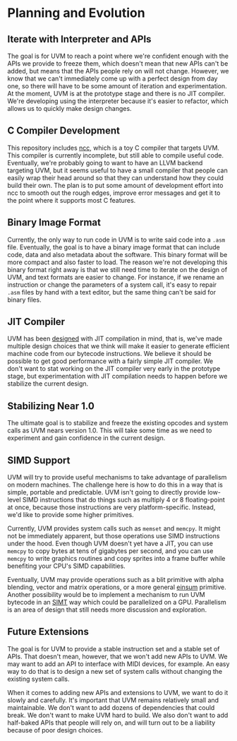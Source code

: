 # Planning and Evolution

## Iterate with Interpreter and APIs

The goal is for UVM to reach a point where we're confident enough with the APIs
we provide to freeze them, which doesn't mean that new APIs can't be added, but
means that the APIs people rely on will not change. However, we know that we can't
immediately come up with a perfect design from day one, so there will have to be
some amount of iteration and experimentation.
At the moment, UVM is at the prototype stage and there is no JIT compiler. We're
developing using the interpreter
because it's easier to refactor, which allows us to quickly make design changes.

## C Compiler Development

This repository includes [ncc](ncc/), which is a toy C compiler that targets UVM.
This compiler is currently incomplete, but still able to compile useful code.
Eventually, we're probably going to want to have an LLVM backend targeting UVM,
but it seems useful to have a small compiler that people can easily wrap their
head around so that they can understand how they could build their own.
The plan is to put some amount of development effort into ncc to smooth out
the rough edges, improve error messages and get it to the point where it
supports most C features.

## Binary Image Format

Currently, the only way to run code in UVM is to write said code into a
`.asm` file. Eventually, the goal is to have a binary image format that
can include code, data and also metadata about the software. This binary
format will be more compact and also faster to load. The reason we're not
developing this binary format right away is that we still need time to
iterate on the design of UVM, and text formats are easier to change. For
instance, if we rename an instruction or change the parameters of a system
call, it's easy to repair `.asm` files by hand with a text editor, but the
same thing can't be said for binary files.

## JIT Compiler

UVM has been [designed](doc/design.md) with JIT compilation in mind, that
is, we've made multiple design choices that we think will make it easier
to generate efficient machine code from our bytecode instructions. We
believe it should be possible to get good performance with a fairly
simple JIT compiler. We don't want to stat working on the JIT
compiler very early in the prototype stage, but experimentation with
JIT compilation needs to happen before we stabilize the current design.

## Stabilizing Near 1.0

The ultimate goal is to stabilize and freeze the existing opcodes and
system calls as UVM nears version 1.0. This will take some time as we
need to experiment and gain confidence in the current design.

## SIMD Support

UVM will try to provide useful mechanisms to take advantage of parallelism
on modern machines. The challenge here is how to do this in a way that
is simple, portable and predictable.
UVM isn't going to directly provide low-level SIMD instructions that do
things such as multiply 4 or 8 floating-point at once, because those
instructions are very platform-specific. Instead, we'd like to provide
some higher primitives.

Currently, UVM provides system calls such as `memset` and `memcpy`.
It might not be immediately apparent, but those operations use SIMD
instructions under the hood. Even though UVM doesn't yet have a JIT,
you can use `memcpy` to copy bytes at tens of gigabytes per second,
and you can use `memcpy` to write graphics routines and copy sprites
into a frame buffer while benefiting your CPU's SIMD capabilities.

Eventually, UVM may provide operations such as a blit primitive
with alpha blending, vector and matrix operations, or a more
general [einsum](https://rockt.github.io/2018/04/30/einsum) primitive.
Another possibility would be to implement a mechanism to run UVM
bytecode in an [SIMT](https://en.wikipedia.org/wiki/Single_instruction,_multiple_threads)
way which could be parallelized on a GPU. Parallelism is an area
of design that still needs more discussion and exploration.

## Future Extensions

The goal is for UVM to provide a stable instruction set and a stable set
of APIs. That doesn't mean, however, that we won't add new APIs to UVM.
We may want to add an API to interface with MIDI devices, for example.
An easy way to do that is to design a new set of system calls without
changing the existing system calls.

When it comes to adding new APIs and extensions to UVM, we want to
do it slowly and carefully. It's important that UVM remains relatively
small and maintainable. We don't want to add dozens of dependencies
that could break. We don't want to make UVM hard to build. We also
don't want to add half-baked APIs that people will rely on, and will
turn out to be a liability because of poor design choices.
